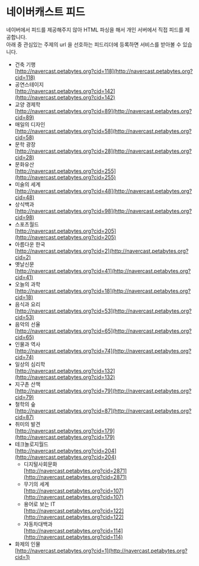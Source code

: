 네이버캐스트 피드
==============

네이버에서 피드를 제공해주지 않아 HTML 파싱을 해서 개인 서버에서 직접 피드를 제공합니다.  
아래 중 관심있는 주제의 url 을 선호하는 피드리더에 등록하면 서비스를 받아볼 수 있습니다.

* 건축 기행  
[http://navercast.petabytes.org?cid=118](http://navercast.petabytes.org?cid=118)
* 공연스테이지  
[http://navercast.petabytes.org?cid=142](http://navercast.petabytes.org?cid=142)
* 교양 경제학  
[http://navercast.petabytes.org?cid=89](http://navercast.petabytes.org?cid=89)
* 매일의 디자인  
[http://navercast.petabytes.org?cid=58](http://navercast.petabytes.org?cid=58)
* 문학 광장  
[http://navercast.petabytes.org?cid=28](http://navercast.petabytes.org?cid=28)
* 문화유산  
[http://navercast.petabytes.org?cid=255](http://navercast.petabytes.org?cid=255)
* 미술의 세계  
[http://navercast.petabytes.org?cid=48](http://navercast.petabytes.org?cid=48)
* 상식백과  
[http://navercast.petabytes.org?cid=98](http://navercast.petabytes.org?cid=98)
* 스포츠월드  
[http://navercast.petabytes.org?cid=205](http://navercast.petabytes.org?cid=205)
* 아름다운 한국  
[http://navercast.petabytes.org?cid=2](http://navercast.petabytes.org?cid=2)
* 옛날신문  
[http://navercast.petabytes.org?cid=41](http://navercast.petabytes.org?cid=41)
* 오늘의 과학  
[http://navercast.petabytes.org?cid=18](http://navercast.petabytes.org?cid=18)
* 음식과 요리  
[http://navercast.petabytes.org?cid=53](http://navercast.petabytes.org?cid=53)
* 음악의 선율  
[http://navercast.petabytes.org?cid=65](http://navercast.petabytes.org?cid=65)
* 인물과 역사  
[http://navercast.petabytes.org?cid=74](http://navercast.petabytes.org?cid=74)
* 일상의 심리학  
[http://navercast.petabytes.org?cid=132](http://navercast.petabytes.org?cid=132)
* 지구촌 산책  
[http://navercast.petabytes.org?cid=79](http://navercast.petabytes.org?cid=79)
* 철학의 숲  
[http://navercast.petabytes.org?cid=87](http://navercast.petabytes.org?cid=87)
* 취미의 발견  
[http://navercast.petabytes.org?cid=179](http://navercast.petabytes.org?cid=179)
* 테크놀로지월드  
[http://navercast.petabytes.org?cid=204](http://navercast.petabytes.org?cid=204)
  * 디지털사회문화  
  [http://navercast.petabytes.org?cid=2871](http://navercast.petabytes.org?cid=2871)
  * 무기의 세계  
  [http://navercast.petabytes.org?cid=107](http://navercast.petabytes.org?cid=107)
  * 용어로 보는 IT  
  [http://navercast.petabytes.org?cid=122](http://navercast.petabytes.org?cid=122)
  * 자동차대백과  
  [http://navercast.petabytes.org?cid=114](http://navercast.petabytes.org?cid=114)
* 화제의 인물  
[http://navercast.petabytes.org?cid=1](http://navercast.petabytes.org?cid=1)
